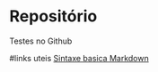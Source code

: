 # Repositório
Testes no Github

#links uteis
[Sintaxe basica Markdown](https://www.markdownguide.org/getting-started/)
